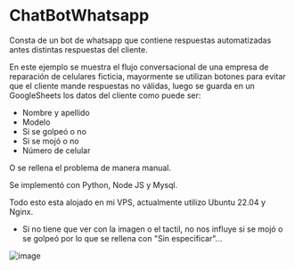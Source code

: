 # ChatBotWhatsapp

Consta de un bot de whatsapp que contiene respuestas automatizadas antes distintas respuestas del cliente.

En este ejemplo se muestra el flujo conversacional de una empresa de reparación de celulares ficticia, mayormente se utilizan botones para evitar que el cliente mande respuestas no válidas, luego se guarda en un GoogleSheets los datos del cliente como puede ser:
- Nombre y apellido
- Modelo
- Si se golpeó o no
- Si se mojó o no
- Número de celular

O se rellena el problema de manera manual.

Se implementó con Python, Node JS y Mysql.

Todo esto esta alojado en mi VPS, actualmente utilizo Ubuntu 22.04 y Nginx.




* Si no tiene que ver con la imagen o el tactil, no nos influye si se mojó o se golpeó por lo que se rellena con "Sin especificar"...


![image](https://github.com/LucasCapiz/ChatBotWhatsapp/assets/103195322/91a733f7-ef5e-4d7b-9f56-7f372bb502c2)

